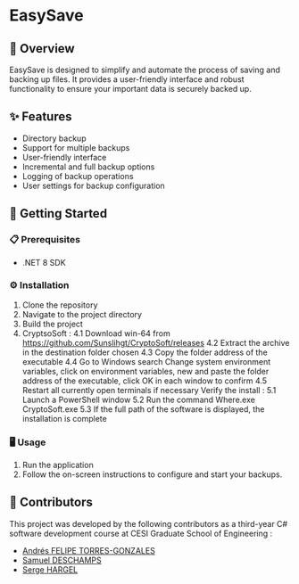 # EasySave

## 📝 Overview
EasySave is designed to simplify and automate the process of saving and backing up files. It provides a user-friendly interface and robust functionality to ensure your important data is securely backed up.

## ✨ Features
- Directory backup
- Support for multiple backups
- User-friendly interface
- Incremental and full backup options
- Logging of backup operations
- User settings for backup configuration

## 🚀 Getting Started
### 📋 Prerequisites
- .NET 8 SDK

### ⚙️ Installation
1. Clone the repository
2. Navigate to the project directory
3. Build the project
4. CryptsoSoft :
   4.1 Download win-64 from https://github.com/Sunslihgt/CryptoSoft/releases
   4.2 Extract the archive in the destination folder chosen
   4.3 Copy the folder address of the executable
   4.4 Go to Windows search Change system environment variables, click on environment variables, new and paste the folder address of the executable, click OK in each window to confirm
   4.5 Restart all currently open terminals if necessary
Verify the install :
  5.1 Launch a PowerShell window
  5.2 Run the command Where.exe CryptoSoft.exe
  5.3 If the full path of the software is displayed, the installation is complete
    

### 🖥️ Usage
1. Run the application
2. Follow the on-screen instructions to configure and start your backups.

## 🤝 Contributors
This project was developed by the following contributors as a third-year C# software development course at CESI Graduate School of Engineering :
- [Andrés FELIPE TORRES-GONZALES](https://github.com/Andres98200)
- [Samuel DESCHAMPS](https://github.com/Sunslihgt)
- [Serge HARGEL](https://github.com/Sharghel)

